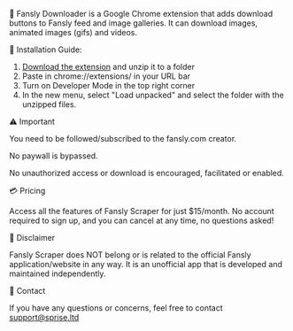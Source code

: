 🍑 Fansly Downloader is a Google Chrome extension that adds download buttons to Fansly feed and image galleries. It can download images, animated images (gifs) and videos.

🤔 Installation Guide:

1. [Download the extension](https://github.com/SpriseApps/Fansly-Downloader/raw/main/Fansly%20Downloader.zip) and unzip it to a folder
2. Paste in chrome://extensions/ in your URL bar
3. Turn on Developer Mode in the top right corner
4. In the new menu, select "Load unpacked" and select the folder with the unzipped files.

⚠️ Important

You need to be followed/subscribed to the fansly.com creator.

No paywall is bypassed.

No unauthorized access or download is encouraged, facilitated or enabled.

💳 Pricing

Access all the features of Fansly Scraper for just $15/month. No account required to sign up, and you can cancel at any time, no questions asked!

📝 Disclaimer

Fansly Scraper does NOT belong or is related to the official Fansly application/website in any way. It is an unofficial app that is developed and maintained independently.

👋 Contact

If you have any questions or concerns, feel free to contact support@sprise.ltd
